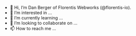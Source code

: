 - 👋 Hi, I’m Dan Berger of Florentis Webworks (@florentis-io).
- 👀 I’m interested in ...
- 🌱 I’m currently learning ...
- 💞️ I’m looking to collaborate on ...
- 📫 How to reach me ...


